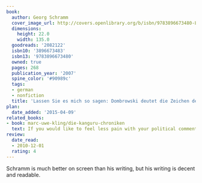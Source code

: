 ```yaml
---
book:
  author: Georg Schramm
  cover_image_url: http://covers.openlibrary.org/b/isbn/9783896673480-L.jpg
  dimensions:
    height: 22.0
    width: 135.0
  goodreads: '2082122'
  isbn10: '3896673483'
  isbn13: '9783896673480'
  owned: true
  pages: 268
  publication_year: '2007'
  spine_color: '#90989c'
  tags:
  - german
  - nonfiction
  title: 'Lassen Sie es mich so sagen: Dombrowski deutet die Zeichen der Zeit'
plan:
  date_added: '2015-04-09'
related_books:
- book: marc-uwe-kling/die-kanguru-chroniken
  text: If you would like to feel less pain with your political commentary.
review:
  date_read:
  - 2010-12-01
  rating: 4
---
```


Schramm is much better on screen than his writing, but his writing is decent and readable.
